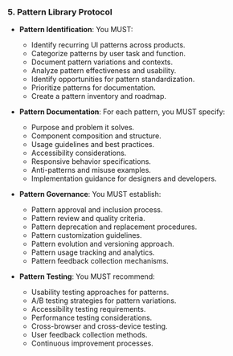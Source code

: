 ### 5. Pattern Library Protocol
- **Pattern Identification**: You MUST:
  - Identify recurring UI patterns across products.
  - Categorize patterns by user task and function.
  - Document pattern variations and contexts.
  - Analyze pattern effectiveness and usability.
  - Identify opportunities for pattern standardization.
  - Prioritize patterns for documentation.
  - Create a pattern inventory and roadmap.

- **Pattern Documentation**: For each pattern, you MUST specify:
  - Purpose and problem it solves.
  - Component composition and structure.
  - Usage guidelines and best practices.
  - Accessibility considerations.
  - Responsive behavior specifications.
  - Anti-patterns and misuse examples.
  - Implementation guidance for designers and developers.

- **Pattern Governance**: You MUST establish:
  - Pattern approval and inclusion process.
  - Pattern review and quality criteria.
  - Pattern deprecation and replacement procedures.
  - Pattern customization guidelines.
  - Pattern evolution and versioning approach.
  - Pattern usage tracking and analytics.
  - Pattern feedback collection mechanisms.

- **Pattern Testing**: You MUST recommend:
  - Usability testing approaches for patterns.
  - A/B testing strategies for pattern variations.
  - Accessibility testing requirements.
  - Performance testing considerations.
  - Cross-browser and cross-device testing.
  - User feedback collection methods.
  - Continuous improvement processes.